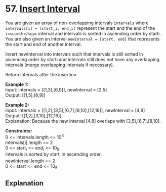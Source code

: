 # 57. [Insert Interval](https://leetcode.com/problems/insert-interval/)

You are given an array of non-overlapping intervals `intervals` where $\texttt{intervals[i] = [start_i, end_i]}$ represent the start and the end of the $\texttt{i<sup>th</sup>}$ interval and intervals is sorted in ascending order by starti. You are also given an interval `newInterval = [start, end]` that represents the start and end of another interval.

Insert newInterval into intervals such that intervals is still sorted in ascending order by starti and intervals still does not have any overlapping intervals (merge overlapping intervals if necessary).

Return intervals after the insertion.

**Example 1:**  
Input: intervals = [[1,3],[6,9]], newInterval = [2,5]  
Output: [[1,5],[6,9]]

**Example 2:**  
Input: intervals = [[1,2],[3,5],[6,7],[8,10],[12,16]], newInterval = [4,8]  
Output: [[1,2],[3,10],[12,16]]  
Explanation: Because the new interval [4,8] overlaps with [3,5],[6,7],[8,10].

**Constraints:**  
0 <= intervals.length <= 10<sup>4</sup>  
intervals[i].length == 2  
0 <= start<sub>i</sub> <= end<sub>i</sub> <= 10<sub>5</sub>  
intervals is sorted by start<sub>i</sub> in ascending order.  
newInterval.length == 2  
0 <= start <= end <= 10<sub>5</sub>

## Explanation

